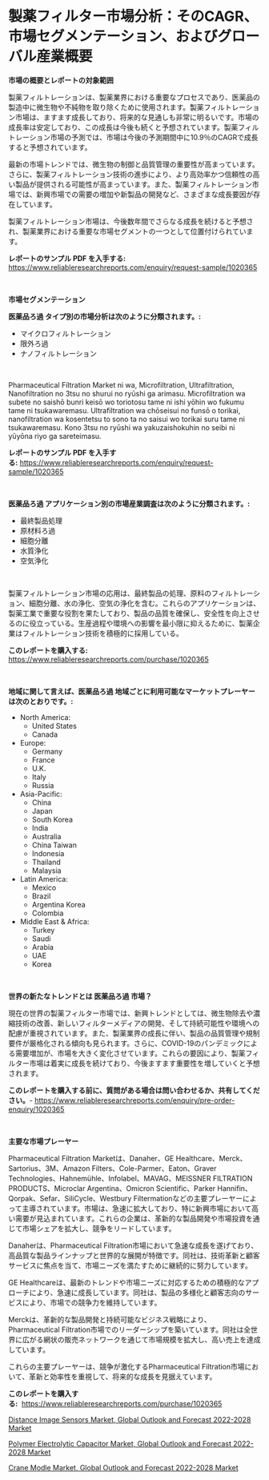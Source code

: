 <p><h1>製薬フィルター市場分析：そのCAGR、市場セグメンテーション、およびグローバル産業概要</h1></p><p><strong>市場の概要とレポートの対象範囲</strong></p>
<p><p>製薬フィルトレーションは、製薬業界における重要なプロセスであり、医薬品の製造中に微生物や不純物を取り除くために使用されます。製薬フィルトレーション市場は、ますます成長しており、将来的な見通しも非常に明るいです。市場の成長率は安定しており、この成長は今後も続くと予想されています。製薬フィルトレーション市場の予測では、市場は今後の予測期間中に10.9％のCAGRで成長すると予想されています。</p><p>最新の市場トレンドでは、微生物の制御と品質管理の重要性が高まっています。さらに、製薬フィルトレーション技術の進歩により、より高効率かつ信頼性の高い製品が提供される可能性が高まっています。また、製薬フィルトレーション市場では、新興市場での需要の増加や新製品の開発など、さまざまな成長要因が存在しています。</p><p>製薬フィルトレーション市場は、今後数年間でさらなる成長を続けると予想され、製薬業界における重要な市場セグメントの一つとして位置付けられています。</p></p>
<p><strong>レポートのサンプル PDF を入手する:</strong> <a href="https://www.reliableresearchreports.com/enquiry/request-sample/1020365">https://www.reliableresearchreports.com/enquiry/request-sample/1020365</a></p>
<p>&nbsp;</p>
<p><strong>市場セグメンテーション</strong></p>
<p><strong>医薬品ろ過 タイプ別の市場分析は次のように分類されます。:</strong></p>
<p><ul><li>マイクロフィルトレーション</li><li>限外ろ過</li><li>ナノフィルトレーション</li></ul></p>
<p>&nbsp;</p>
<p><p>Pharmaceutical Filtration Market ni wa, Microfiltration, Ultrafiltration, Nanofiltration no 3tsu no shurui no ryūshi ga arimasu. Microfiltration wa subete no saishō bunri keisō wo toriotosu tame ni ishi yōhin wo fukumu tame ni tsukawaremasu. Ultrafiltration wa chōseisui no funsō o torikai, nanofiltration wa kosentetsu to sono ta no saisui wo torikai suru tame ni tsukawaremasu. Kono 3tsu no ryūshi wa yakuzaishokuhin no seibi ni yūyōna riyo ga sareteimasu.</p></p>
<p><strong>レポートのサンプル PDF を入手する:</strong>&nbsp;<a href="https://www.reliableresearchreports.com/enquiry/request-sample/1020365">https://www.reliableresearchreports.com/enquiry/request-sample/1020365</a></p>
<p>&nbsp;</p>
<p><strong> 医薬品ろ過 アプリケーション別の市場産業調査は次のように分類されます。:</strong></p>
<p><ul><li>最終製品処理</li><li>原材料ろ過</li><li>細胞分離</li><li>水質浄化</li><li>空気浄化</li></ul></p>
<p>&nbsp;</p>
<p><p>製薬フィルトレーション市場の応用は、最終製品の処理、原料のフィルトレーション、細胞分離、水の浄化、空気の浄化を含む。これらのアプリケーションは、製薬工業で重要な役割を果たしており、製品の品質を確保し、安全性を向上させるのに役立っている。生産過程や環境への影響を最小限に抑えるために、製薬企業はフィルトレーション技術を積極的に採用している。</p></p>
<p><strong>このレポートを購入する:</strong>&nbsp; <a href="https://www.reliableresearchreports.com/purchase/1020365">https://www.reliableresearchreports.com/purchase/1020365</a></p>
<p>&nbsp;</p>
<p><strong>地域に関して言えば、医薬品ろ過 地域ごとに利用可能なマーケットプレーヤーは次のとおりです。:</strong></p>
<p><ul>
    <li>
        North America:
        <ul>
            <li>United States</li>
            <li>Canada</li>
        </ul>
    </li>
    <li>
        Europe:
        <ul>
            <li>Germany</li>
            <li>France</li>
            <li>U.K.</li>
            <li>Italy</li>
            <li>Russia</li>
        </ul>
    </li>
    <li>
        Asia-Pacific:
        <ul>
            <li>China</li>
            <li>Japan</li>
            <li>South Korea</li>
            <li>India</li>
            <li>Australia</li>
            <li>China Taiwan</li>
            <li>Indonesia</li>
            <li>Thailand</li>
            <li>Malaysia</li>
        </ul>
    </li>
    <li>
        Latin America:
        <ul>
            <li>Mexico</li>
            <li>Brazil</li>
            <li>Argentina Korea</li>
            <li>Colombia</li>
        </ul>
    </li>
    <li>
        Middle East & Africa:
        <ul>
            <li>Turkey</li>
            <li>Saudi</li>
            <li>Arabia</li>
            <li>UAE</li>
            <li>Korea</li>
        </ul>
    </li>
    </ul></p>
<p>&nbsp;</p>
<p><strong>世界の新たなトレンドとは 医薬品ろ過 市場？</strong></p>
<p><p>現在の世界の製薬フィルター市場では、新興トレンドとしては、微生物除去や濃縮技術の改善、新しいフィルターメディアの開発、そして持続可能性や環境への配慮が重視されています。また、製薬業界の成長に伴い、製品の品質管理や規制要件が厳格化される傾向も見られます。さらに、COVID-19のパンデミックによる需要増加が、市場を大きく変化させています。これらの要因により、製薬フィルター市場は着実に成長を続けており、今後ますます重要性を増していくと予想されます。</p></p>
<p><strong>このレポートを購入する前に、質問がある場合は問い合わせるか、共有してください。</strong>- <a href="https://www.reliableresearchreports.com/enquiry/pre-order-enquiry/1020365">https://www.reliableresearchreports.com/enquiry/pre-order-enquiry/1020365</a></p>
<p>&nbsp;</p>
<p><strong>主要な市場プレーヤー</strong></p>
<p><p>Pharmaceutical Filtration Marketは、Danaher、GE Healthcare、Merck、Sartorius、3M、Amazon Filters、Cole-Parmer、Eaton、Graver Technologies、Hahnemühle、Infolabel、MAVAG、MEISSNER FILTRATION PRODUCTS、Microclar Argentina、Omicron Scientific、Parker Hannifin、Qorpak、Sefar、SiliCycle、Westbury Filtermationなどの主要プレーヤーによって主導されています。市場は、急速に拡大しており、特に新興市場において高い需要が見込まれています。これらの企業は、革新的な製品開発や市場投資を通じて市場シェアを拡大し、競争をリードしています。</p><p>Danaherは、Pharmaceutical Filtration市場において急速な成長を遂げており、高品質な製品ラインナップと世界的な展開が特徴です。同社は、技術革新と顧客サービスに焦点を当て、市場ニーズを満たすために継続的に努力しています。</p><p>GE Healthcareは、最新のトレンドや市場ニーズに対応するための積極的なアプローチにより、急速に成長しています。同社は、製品の多様化と顧客志向のサービスにより、市場での競争力を維持しています。</p><p>Merckは、革新的な製品開発と持続可能なビジネス戦略により、Pharmaceutical Filtration市場でのリーダーシップを築いています。同社は全世界に広がる網状の販売ネットワークを通じて市場規模を拡大し、高い売上を達成しています。</p><p>これらの主要プレーヤーは、競争が激化するPharmaceutical Filtration市場において、革新と効率性を重視して、将来的な成長を見据えています。</p></p>
<p><strong>このレポートを購入する:</strong>&nbsp;&nbsp;<a href="https://www.reliableresearchreports.com/purchase/1020365">https://www.reliableresearchreports.com/purchase/1020365</a></p>
<p><p><a href="https://view.publitas.com/reportprime-1/distance-image-sensors-market-global-outlook-and-forecast-2022-2028-market-research-report-unlocks-analysis-on-the-market-financial-status-market-size-and-market-revenue-upto-2030/">Distance Image Sensors Market, Global Outlook and Forecast 2022-2028 Market</a></p><p><a href="https://view.publitas.com/reportprime-1/polymer-electrolytic-capacitor-market-global-outlook-and-forecast-2022-2028-market-challenges-opportunities-and-growth-drivers-and-major-market-players-forecasted-for-period-from-2023-2030/">Polymer Electrolytic Capacitor Market, Global Outlook and Forecast 2022-2028 Market</a></p><p><a href="https://view.publitas.com/reportprime-1/crane-modle-market-global-outlook-and-forecast-2022-2028-market-share-market-new-trends-analysis-report-by-type-by-application-by-end-use-by-region-and-segment-forecasts-2023-2030/">Crane Modle Market, Global Outlook and Forecast 2022-2028 Market</a></p></p>